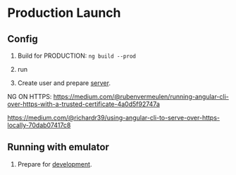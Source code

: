 # Production Launch



## Config

1. Build for PRODUCTION: ``ng build --prod``

2. run ` `

3. Create user and prepare [server](/docs/config.md).


NG ON HTTPS:
https://medium.com/@rubenvermeulen/running-angular-cli-over-https-with-a-trusted-certificate-4a0d5f92747a

https://medium.com/@richardr39/using-angular-cli-to-serve-over-https-locally-70dab07417c8


## Running with emulator

1. Prepare for [development](/docs/development.md).

